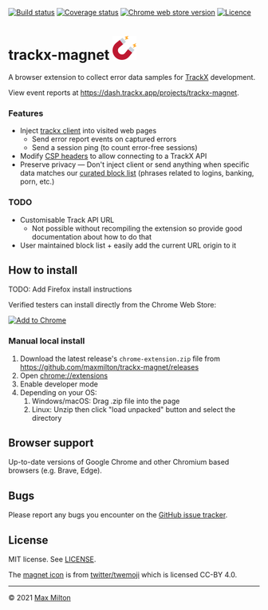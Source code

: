 [![Build status](https://img.shields.io/github/workflow/status/maxmilton/trackx-magnet/ci)](https://github.com/maxmilton/trackx-magnet/actions)
[![Coverage status](https://img.shields.io/codeclimate/coverage/maxmilton/trackx-magnet)](https://codeclimate.com/github/maxmilton/trackx-magnet)
[![Chrome web store version](https://img.shields.io/chrome-web-store/v/nmdlenjlhfgjbmljgopgmigoljgmnpae.svg)](https://chrome.google.com/webstore/detail/trackx-magnet/nmdlenjlhfgjbmljgopgmigoljgmnpae)
[![Licence](https://img.shields.io/github/license/maxmilton/trackx-magnet.svg)](https://github.com/maxmilton/trackx-magnet/blob/master/LICENSE)

# trackx-magnet ![](./static/icon48.png)

A browser extension to collect error data samples for [TrackX](https://github.com/maxmilton/trackx) development.

View event reports at <https://dash.trackx.app/projects/trackx-magnet>.

### Features

- Inject [trackx client](https://github.com/maxmilton/trackx/tree/master/packages/client) into visited web pages
  - Send error report events on captured errors
  - Send a session ping (to count error-free sessions)
- Modify [CSP headers](https://developer.mozilla.org/en-US/docs/Web/HTTP/CSP) to allow connecting to a TrackX API
- Preserve privacy — Don't inject client or send anything when specific data matches our [curated block list](https://github.com/maxmilton/trackx-magnet/blob/master/src/blocklist.json) (phrases related to logins, banking, porn, etc.)

### TODO

- Customisable Track API URL
  - Not possible without recompiling the extension so provide good documentation about how to do that
- User maintained block list + easily add the current URL origin to it

## How to install

TODO: Add Firefox install instructions

Verified testers can install directly from the Chrome Web Store:

[![Add to Chrome](https://storage.googleapis.com/chrome-gcs-uploader.appspot.com/image/WlD8wC6g8khYWPJUsQceQkhXSlv1/mPGKYBIR2uCP0ApchDXE.png)](https://chrome.google.com/webstore/detail/trackx-magnet/nmdlenjlhfgjbmljgopgmigoljgmnpae)

### Manual local install

1. Download the latest release's `chrome-extension.zip` file from <https://github.com/maxmilton/trackx-magnet/releases>
1. Open <chrome://extensions>
1. Enable developer mode
1. Depending on your OS:
   1. Windows/macOS: Drag .zip file into the page
   1. Linux: Unzip then click "load unpacked" button and select the directory

## Browser support

Up-to-date versions of Google Chrome and other Chromium based browsers (e.g. Brave, Edge).

## Bugs

Please report any bugs you encounter on the [GitHub issue tracker](https://github.com/maxmilton/trackx-magnet/issues).

## License

MIT license. See [LICENSE](https://github.com/maxmilton/trackx-magnet/blob/master/LICENSE).

The [magnet icon](https://github.com/twitter/twemoji/blob/master/assets/svg/1f9f2.svg) is from [twitter/twemoji](https://github.com/twitter/twemoji) which is licensed CC-BY 4.0.

---

© 2021 [Max Milton](https://maxmilton.com)
